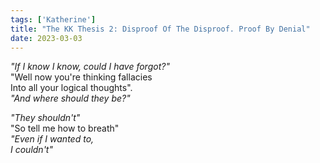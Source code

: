 ```yaml
---  
tags: ['Katherine']
title: "The KK Thesis 2: Disproof Of The Disproof. Proof By Denial"
date: 2023-03-03
---
```


*"If I know I know, could I have forgot?"*  
"Well now you're thinking fallacies  
Into all your logical thoughts".  
*"And where should they be?"*

*"They shouldn't"*  
"So tell me how to breath"  
*"Even if I wanted to,*  
*I couldn't"*
